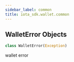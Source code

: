 ```yaml
---
sidebar_label: common
title: iota_sdk.wallet.common
---
```


## WalletError Objects

```python
class WalletError(Exception)
```

wallet error

